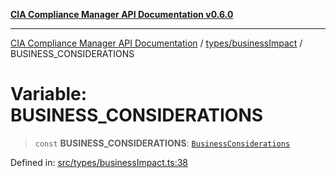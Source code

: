 [**CIA Compliance Manager API Documentation v0.6.0**](../../../README.md)

***

[CIA Compliance Manager API Documentation](../../../modules.md) / [types/businessImpact](../README.md) / BUSINESS\_CONSIDERATIONS

# Variable: BUSINESS\_CONSIDERATIONS

> `const` **BUSINESS\_CONSIDERATIONS**: [`BusinessConsiderations`](../interfaces/BusinessConsiderations.md)

Defined in: [src/types/businessImpact.ts:38](https://github.com/Hack23/cia-compliance-manager/blob/ca083b463223765b22422b66b3a43930241849bd/src/types/businessImpact.ts#L38)
